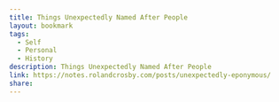 ```yaml
---
title: Things Unexpectedly Named After People
layout: bookmark
tags:
  - Self
  - Personal
  - History
description: Things Unexpectedly Named After People
link: https://notes.rolandcrosby.com/posts/unexpectedly-eponymous/
share:
---
```



